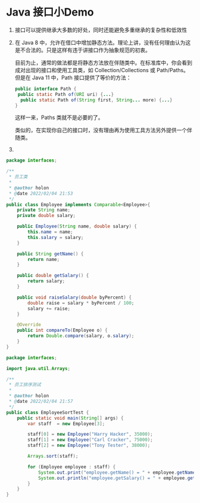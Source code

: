 # Java 接口小Demo

1. 接口可以提供继承大多数的好处，同时还能避免多重继承的复杂性和低效性

2. 在 Java 8 中，允许在借口中增加静态方法。理论上讲，没有任何理由认为这是不合法的。只是这样有违于讲接口作为抽象规范的初衷。

   目前为止，通常的做法都是将静态方法放在伴随类中。在标准库中，你会看到成对出现的接口和使用工具类，如 Collection/Collections 或 Path/Paths。但是在 Java 11 中，Path 接口提供了等价的方法：

   ```java
   public interface Path {
   	public static Path of(URI uri) {...}
     public static Path of(String first, String... more) {...}
   }
   ```

   这样一来，Paths 类就不是必要的了。

   类似的，在实现你自己的接口时，没有理由再为使用工具方法另外提供一个伴随类。

3. 

```java
package interfaces;

/**
 * 员工类
 *
 * @author holon
 * @date 2022/02/04 21:53
 */
public class Employee implements Comparable<Employee>{
    private String name;
    private double salary;

    public Employee(String name, double salary) {
        this.name = name;
        this.salary = salary;
    }

    public String getName() {
        return name;
    }

    public double getSalary() {
        return salary;
    }

    public void raiseSalary(double byPercent) {
        double raise = salary * byPercent / 100;
        salary += raise;
    }

    @Override
    public int compareTo(Employee o) {
        return Double.compare(salary, o.salary);
    }
}
```

```java
package interfaces;

import java.util.Arrays;

/**
 * 员工排序测试
 *
 * @author holon
 * @date 2022/02/04 21:57
 */
public class EmployeeSortTest {
    public static void main(String[] args) {
        var staff  = new Employee[3];

        staff[0] = new Employee("Harry Hacker", 35000);
        staff[1] = new Employee("Carl Cracker", 75000);
        staff[2] = new Employee("Tony Tester", 38000);

        Arrays.sort(staff);

        for (Employee employee : staff) {
            System.out.print("employee.getName() = " + employee.getName());
            System.out.println("employee.getSalary() = " + employee.getSalary());
        }
    }
}
```